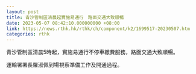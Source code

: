 ```yaml
---
layout: post
title: 青沙管制區清晨起實施易通行　路面交通大致順暢
date: 2023-05-07 08:42:10.000000000 +08:00
link: https://news.rthk.hk/rthk/ch/component/k2/1699517-20230507.htm
categories: rthk
---
```


青沙管制區清晨5時起，實施易通行不停車繳費服務，路面交通大致順暢。

運輸署署長羅淑佩到場視察準備工作及開通過程。
